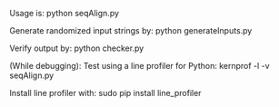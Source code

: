 Usage is:
python seqAlign.py

Generate randomized input strings by:
python generateInputs.py <width of strings>

Verify output by:
python checker.py

(While debugging):
Test using a line profiler for Python:
kernprof -l -v seqAlign.py

Install line profiler with:
sudo pip install line_profiler

